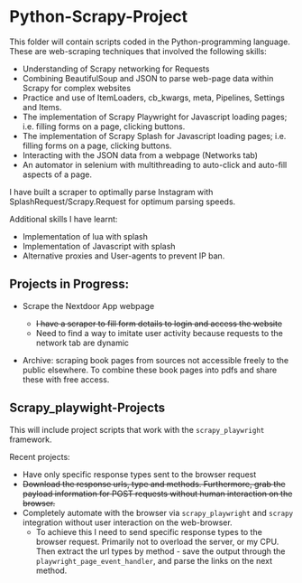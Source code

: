 # Python-Scrapy-Project

This folder will contain scripts coded in the Python-programming language. These are web-scraping techniques that involved the following skills:
- Understanding of Scrapy networking for Requests
- Combining BeautifulSoup and JSON to parse web-page data within Scrapy for complex websites
- Practice and use of ItemLoaders, cb_kwargs, meta, Pipelines, Settings and Items.
- The implementation of Scrapy Playwright for Javascript loading pages; i.e. filling forms on a page, clicking buttons.
- The implementation of Scrapy Splash for Javascript loading pages; i.e. filling forms on a page, clicking buttons.
- Interacting with the JSON data from a webpage (Networks tab)
- An automator in selenium with multithreading to auto-click and auto-fill aspects of a page.

I have built a scraper to optimally parse Instagram with SplashRequest/Scrapy.Request for optimum parsing speeds.

Additional skills I have learnt:
- Implementation of lua with splash
- Implementation of Javascript with splash
- Alternative proxies and User-agents to prevent IP ban.

## Projects in Progress:
- Scrape the Nextdoor App webpage
  - ~~I have a scraper to fill form details to login and access the website~~
  - Need to find a way to imitate user activity because requests to the network tab are dynamic

- Archive: scraping book pages from sources not accessible freely to the public elsewhere. To combine these book pages into pdfs and share these with free access.

## Scrapy_playwight-Projects

This will include project scripts that work with the `scrapy_playwright` framework.

Recent projects:
- Have only specific response types sent to the browser request
- ~~Download the response urls, type and methods. Furthermore, grab the payload information for POST requests without human interaction on the browser.~~
- Completely automate with the browser via `scrapy_playwright` and `scrapy` integration without user interaction on the web-browser.
  - To achieve this I need to send specific response types to the browser request. Primarily not to overload the server, or my CPU. Then extract the url types by method - save the output through the `playwright_page_event_handler`, and parse the links on the next method.
